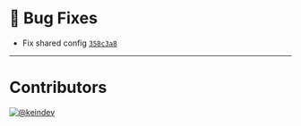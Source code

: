 # :bug: Bug Fixes

- Fix shared config [`358c3a8`](https://github.com/tagproject/vscode-shared-config/commit/358c3a882bce4ebc9f0f6c4919402723561dd5c0)

---

# Contributors

[![@keindev](https://avatars.githubusercontent.com/u/4527292?v=4&s=40)](https://github.com/keindev)
